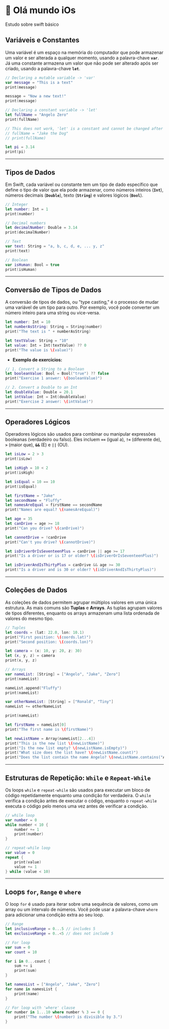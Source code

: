 # 🚀 Olá mundo iOs
Estudo sobre swift básico

Variáveis e Constantes
----------------------

Uma variável é um espaço na memória do computador que pode armazenar um valor e ser alterada a qualquer momento, usando a palavra-chave **`var`**. Já uma constante armazena um valor que não pode ser alterado após ser criado, usando a palavra-chave **`let`**.

```swift
// Declaring a mutable variable -> 'var'
var message = "This is a text"
print(message)

message = "Now a new text!"
print(message)

// Declaring a constant variable -> 'let'
let fullName = "Angelo Zero"
print(fullName)

// This does not work, 'let' is a constant and cannot be changed after creation
// fullName = "Jake the Dog"
// print(fullName)

let pi = 3.14
print(pi)

```

* * * * *

Tipos de Dados
--------------

Em Swift, cada variável ou constante tem um tipo de dado específico que define o tipo de valor que ela pode armazenar, como números inteiros (**`Int`**), números decimais (**`Double`**), texto (**`String`**) e valores lógicos (**`Bool`**).

```swift
// Integer
let number: Int = 1
print(number)

// Decimal numbers
let decimalNumber: Double = 3.14
print(decimalNumber)

// Text
var text: String = "a, b, c, d, e, ... y, z"
print(text)

// Boolean
var isHuman: Bool = true
print(isHuman)

```

* * * * *

Conversão de Tipos de Dados
---------------------------

A conversão de tipos de dados, ou "type casting," é o processo de mudar uma variável de um tipo para outro. Por exemplo, você pode converter um número inteiro para uma string ou vice-versa.

```swift
let number: Int = 10
let numberAsString: String = String(number)
print("The text is " + numberAsString)

let textValue: String = "10"
let value: Int = Int(textValue) ?? 0
print("The value is \(value)")

```

-   **Exemplo de exercícios:**

```swift
// 1. Convert a String to a Boolean
let booleanValue: Bool = Bool("true") ?? false
print("Exercise 1 answer: \(booleanValue)")

// 2. Convert a Double to an Int
let doubleValue: Double = 20.1
let intValue: Int = Int(doubleValue)
print("Exercise 2 answer: \(intValue)")

```

* * * * *

Operadores Lógicos
------------------

Operadores lógicos são usados para combinar ou manipular expressões booleanas (verdadeiro ou falso). Eles incluem **`==`** (igual a), **`!=`** (diferente de), **`>`** (maior que), **`&&`** (E) e **`||`** (OU).

```swift
let isLow = 2 > 3
print(isLow)

let isHigh = 10 < 2
print(isHigh)

let isEqual = 10 == 10
print(isEqual)

let firstName = "Jake"
let secondName = "Fluffy"
let namesAreEqual = firstName == secondName
print("Names are equal? \(namesAreEqual)")

let age = 35
let canDrive = age >= 18
print("Can you drive? \(canDrive)")

let cannotDrive = !canDrive
print("Can't you drive? \(cannotDrive)")

let isDriverOrIsSeventeenPlus = canDrive || age >= 17
print("Is a driver or is 17 or older? \(isDriverOrIsSeventeenPlus)")

let isDriverAndIsThirtyPlus = canDrive && age >= 30
print("Is a driver and is 30 or older? \(isDriverAndIsThirtyPlus)")

```

* * * * *

Coleções de Dados
-----------------

As coleções de dados permitem agrupar múltiplos valores em uma única estrutura. As mais comuns são **Tuplas** e **Arrays**. As tuplas agrupam valores de tipos diferentes, enquanto os arrays armazenam uma lista ordenada de valores do mesmo tipo.

```swift
// Tuples
let coords = (lat: 22.0, lon: 10.1)
print("First position: \(coords.lat)")
print("Second position: \(coords.lon)")

let camera = (x: 10, y: 20, z: 30)
let (x, y, z) = camera
print(x, y, z)

// Arrays
var nameList: [String] = ["Angelo", "Jake", "Zero"]
print(nameList)

nameList.append("Fluffy")
print(nameList)

var otherNameList: [String] = ["Ronald", "Tiny"]
nameList += otherNameList

print(nameList)

let firstName = nameList[0]
print("The first name is \(firstName)")

let newListName = Array(nameList[2...4])
print("This is the new list \(newListName)")
print("Is the new list empty? \(newListName.isEmpty)")
print("What size does the list have? \(newListName.count)")
print("Does the list contain the name Angelo? \(newListName.contains("Angelo"))")

```

* * * * *

Estruturas de Repetição: `While` e `Repeat-While`
-------------------------------------------------

Os loops `while` e `repeat-while` são usados para executar um bloco de código repetidamente enquanto uma condição for verdadeira. O `while` verifica a condição antes de executar o código, enquanto o `repeat-while` executa o código pelo menos uma vez antes de verificar a condição.

```swift
// while loop
var number = 0
while number < 10 {
    number += 1
    print(number)
}

// repeat-while loop
var value = 0
repeat {
    print(value)
    value += 1
} while (value < 10)

```

* * * * *

Loops `for`, `Range` e `where`
------------------------------

O loop `for` é usado para iterar sobre uma sequência de valores, como um array ou um intervalo de números. Você pode usar a palavra-chave `where` para adicionar uma condição extra ao seu loop.

```swift
// Range
let inclusiveRange = 0...5 // includes 5
let exclusiveRange = 0..<5 // does not include 5

// For loop
var sum = 0
var count = 10

for i in 0...count {
    sum += i
    print(sum)
}

let namesList = ["Angelo", "Jake", "Zero"]
for name in namesList {
    print(name)
}

// For loop with 'where' clause
for number in 1...10 where number % 3 == 0 {
    print("The number \(number) is divisible by 3.")
}
```
